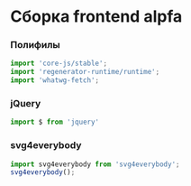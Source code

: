 # Сборка frontend alpfa

### Полифилы
```javascript
import 'core-js/stable';
import 'regenerator-runtime/runtime';
import 'whatwg-fetch';
```

### jQuery
```javascript
import $ from 'jquery'
```

### svg4everybody
```javascript
import svg4everybody from 'svg4everybody';
svg4everybody();
```